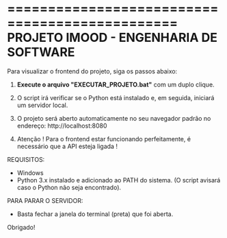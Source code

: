===============================================
    PROJETO IMOOD - ENGENHARIA DE SOFTWARE
===============================================

Para visualizar o frontend do projeto, siga os passos abaixo:

1.  **Execute o arquivo "EXECUTAR_PROJETO.bat"** com um duplo clique.

2.  O script irá verificar se o Python está instalado e, em seguida, iniciará um servidor local.

3.  O projeto será aberto automaticamente no seu navegador padrão no endereço: http://localhost:8080

4. Atenção ! Para o frontend estar funcionando perfeitamente, é necessário que a API esteja ligada ! 

REQUISITOS:
-   Windows
-   Python 3.x instalado e adicionado ao PATH do sistema.
    (O script avisará caso o Python não seja encontrado).

PARA PARAR O SERVIDOR:
-   Basta fechar a janela do terminal (preta) que foi aberta.

Obrigado!